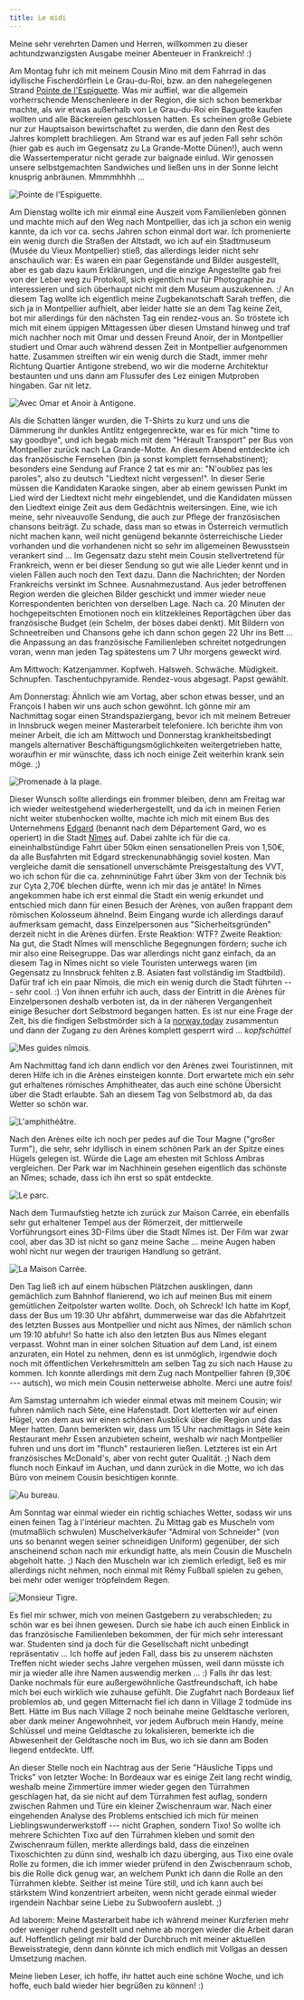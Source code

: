 ```yaml
---
title: Le midi
---
```


Meine sehr verehrten Damen und Herren, willkommen zu dieser achtundzwanzigsten Ausgabe meiner Abenteuer in Frankreich! :)

Am Montag fuhr ich mit meinem Cousin Mino mit dem Fahrrad in das idyllische Fischerdörflein Le Grau-du-Roi, bzw. an den nahegelegenen Strand [Pointe de l'Espiguette](http://fr.wikipedia.org/wiki/Pointe_de_l%27Espiguette). Was mir auffiel, war die allgemein vorherrschende Menschenleere in der Region, die sich schon bemerkbar machte, als wir etwas außerhalb von Le Grau-du-Roi ein Baguette kaufen wollten und alle Bäckereien geschlossen hatten. Es scheinen große Gebiete nur zur Hauptsaison bewirtschaftet zu werden, die dann den Rest des Jahres komplett brachliegen.
Am Strand war es auf jeden Fall sehr schön (hier gab es auch im Gegensatz zu La Grande-Motte Dünen!), auch wenn die Wassertemperatur nicht gerade zur baignade einlud. Wir genossen unsere selbstgemachten Sandwiches und ließen uns in der Sonne leicht knusprig anbräunen. Mmmmhhhh ...

![Pointe de l'Espiguette.]($media$/Photo2831.jpg)

Am Dienstag wollte ich mir einmal eine Auszeit vom Familienleben gönnen und machte mich auf den Weg nach Montpellier, das ich ja schon ein wenig kannte, da ich vor ca. sechs Jahren schon einmal dort war. Ich promenierte ein wenig durch die Straßen der Altstadt, wo ich auf ein Stadtmuseum (Musée du Vieux Montpellier) stieß, das allerdings leider nicht sehr anschaulich war: Es waren ein paar Gegenstände und Bilder ausgestellt, aber es gab dazu kaum Erklärungen, und die einzige Angestellte gab frei von der Leber weg zu Protokoll, sich eigentlich nur für Photographie zu interessieren und sich überhaupt nicht mit dem Museum auszukennen. :/
An diesem Tag wollte ich eigentlich meine Zugbekanntschaft Sarah treffen, die sich ja in Montpellier aufhielt, aber leider hatte sie an dem Tag keine Zeit, bot mir allerdings für den nächsten Tag ein rendez-vous an. So tröstete ich mich mit einem üppigen Mittagessen über diesen Umstand hinweg und traf mich nachher noch mit Omar und dessen Freund Anoir, der in Montpellier studiert und Omar auch während dessen Zeit in Montpellier aufgenommen hatte. Zusammen streiften wir ein wenig durch die Stadt, immer mehr Richtung Quartier Antigone strebend, wo wir die moderne Architektur bestaunten und uns dann am Flussufer des Lez einigen Mutproben hingaben. Gar nit letz.

![Avec Omar et Anoir à Antigone.]($media$/Photo2853.jpg)

Als die Schatten länger wurden, die T-Shirts zu kurz und uns die Dämmerung ihr dunkles Antlitz entgegenreckte, war es für mich "time to say goodbye", und ich begab mich mit dem "Hérault Transport" per Bus von Montpellier zurück nach La Grande-Motte. An diesem Abend entdeckte ich das französische Fernsehen (bin ja sonst komplett fernsehabstinent); besonders eine Sendung auf France 2 tat es mir an: "N'oubliez pas les paroles", also zu deutsch "Liedtext nicht vergessen!". In dieser Serie müssen die Kandidaten Karaoke singen, aber ab einem gewissen Punkt im Lied wird der Liedtext nicht mehr eingeblendet, und die Kandidaten müssen den Liedtext einige Zeit aus dem Gedächtnis weitersingen. Eine, wie ich meine, sehr niveauvolle Sendung, die auch zur Pflege der französischen chansons beiträgt. Zu schade, dass man so etwas in Österreich vermutlich nicht machen kann, weil nicht genügend bekannte österreichische Lieder vorhanden und die vorhandenen nicht so sehr im allgemeinen Bewusstsein verankert sind ... Im Gegensatz dazu steht mein Cousin stellvertretend für Frankreich, wenn er bei dieser Sendung so gut wie alle Lieder kennt und in vielen Fällen auch noch den Text dazu.
Dann die Nachrichten; der Norden Frankreichs versinkt im Schnee. Ausnahmezustand. Aus jeder betroffenen Region werden die gleichen Bilder geschickt und immer wieder neue Korrespondenten berichten von derselben Lage. Nach ca. 20 Minuten der hochgepeitschten Emotionen noch ein klitzekleines Reportägchen über das französische Budget (ein Schelm, der böses dabei denkt). Mit Bildern von Schneetreiben und Chansons gehe ich dann schon gegen 22 Uhr ins Bett ... die Anpassung an das französische Familienleben schreitet notgedrungen voran, wenn man jeden Tag spätestens um 7 Uhr morgens geweckt wird.

Am Mittwoch: Katzenjammer. Kopfweh. Halsweh. Schwäche. Müdigkeit. Schnupfen. Taschentuchpyramide. Rendez-vous abgesagt. Papst gewählt.

Am Donnerstag: Ähnlich wie am Vortag, aber schon etwas besser, und an François I haben wir uns auch schon gewöhnt. Ich gönne mir am Nachmittag sogar einen Strandspaziergang, bevor ich mit meinem Betreuer in Innsbruck wegen meiner Masterarbeit telefoniere. Ich berichte ihm von meiner Arbeit, die ich am Mittwoch und Donnerstag krankheitsbedingt mangels alternativer Beschäftigungsmöglichkeiten weitergetrieben hatte, woraufhin er mir wünschte, dass ich noch einige Zeit weiterhin krank sein möge. ;)

![Promenade à la plage.]($media$/Photo2869.jpg)

Dieser Wunsch sollte allerdings ein frommer bleiben, denn am Freitag war ich wieder weitestgehend wiederhergestellt, und da ich in meinen Ferien nicht weiter stubenhocken wollte, machte ich mich mit einem Bus des Unternehmens [Edgard](http://www.edgard-transport.fr/) (benannt nach dem Département Gard, wo es operiert) in die Stadt [Nîmes](http://de.wikipedia.org/wiki/N%C3%AEmes) auf. Dabei zahlte ich für die ca. eineinhalbstündige Fahrt über 50km einen sensationellen Preis von 1,50€, da alle Busfahrten mit Edgard streckenunabhängig soviel kosten. Man vergleiche damit die sensationell unverschämte Preisgestaltung des VVT, wo ich schon für die ca. zehnminütige Fahrt über 3km von der Technik bis zur Cyta 2,70€ blechen dürfte, wenn ich mir das je antäte!
In Nîmes angekommen habe ich erst einmal die Stadt ein wenig erkundet und entschied mich dann für einen Besuch der Arènes, von außen frappant dem römischen Kolosseum ähnelnd. Beim Eingang wurde ich allerdings darauf aufmerksam gemacht, dass Einzelpersonen aus "Sicherheitsgründen" derzeit nicht in die Arènes dürfen. Erste Reaktion: WTF? Zweite Reaktion: Na gut, die Stadt Nîmes will menschliche Begegnungen fördern; suche ich mir also eine Reisegruppe. Das war allerdings nicht ganz einfach, da an diesem Tag in Nîmes nicht so viele Touristen unterwegs waren (im Gegensatz zu Innsbruck fehlten z.B. Asiaten fast vollständig im Stadtbild). Dafür traf ich ein paar Nîmois, die mich ein wenig durch die Stadt führten --- sehr cool. :) Von ihnen erfuhr ich auch, dass der Eintritt in die Arènes für Einzelpersonen deshalb verboten ist, da in der näheren Vergangenheit einige Besucher dort Selbstmord begangen hatten. Es ist nur eine Frage der Zeit, bis die findigen Selbstmörder sich à la [norway.today](http://de.wikipedia.org/wiki/Norway.today) zusammentun und dann der Zugang zu den Arènes komplett gesperrt wird ... *kopfschüttel*

![Mes guides nîmois.]($media$/Photo2883.jpg)

Am Nachmittag fand ich dann endlich vor den Arènes zwei Touristinnen, mit deren Hilfe ich in die Arènes einsteigen konnte. Dort erwartete mich ein sehr gut erhaltenes römisches Amphitheater, das auch eine schöne Übersicht über die Stadt erlaubte. Sah an diesem Tag von Selbstmord ab, da das Wetter so schön war.

![L'amphithéâtre.]($media$/Photo2910.jpg)

Nach den Arènes eilte ich noch per pedes auf die Tour Magne ("großer Turm"), die sehr, sehr idyllisch in einem schönen Park an der Spitze eines Hügels gelegen ist. Würde die Lage am ehesten mit Schloss Ambras vergleichen. Der Park war im Nachhinein gesehen eigentlich das schönste an Nîmes; schade, dass ich ihn erst so spät entdeckte.

![Le parc.]($media$/Photo2916.jpg)

Nach dem Turmaufstieg hetzte ich zurück zur Maison Carrée, ein ebenfalls sehr gut erhaltener Tempel aus der Römerzeit, der mittlerweile Vorführungsort eines 3D-Films über die Stadt Nîmes ist. Der Film war zwar cool, aber das 3D ist nicht so ganz meine Sache ... meine Augen haben wohl nicht nur wegen der traurigen Handlung so getränt.

![La Maison Carrée.]($media$/Photo2936.jpg)

Den Tag ließ ich auf einem hübschen Plätzchen ausklingen, dann gemächlich zum Bahnhof flanierend, wo ich auf meinen Bus mit einem gemütlichen Zeitpolster warten wollte. Doch, oh Schreck! Ich hatte im Kopf, dass der Bus um 19:30 Uhr abfährt, dummerweise war das die Abfahrtzeit des letzten Busses aus Montpellier und nicht aus Nîmes, der nämlich schon um 19:10 abfuhr! So hatte ich also den letzten Bus aus Nîmes elegant verpasst. Wohnt man in einer solchen Situation auf dem Land, ist einem anzuraten, ein Hotel zu nehmen, denn es ist unmöglich, irgendwie doch noch mit öffentlichen Verkehrsmitteln am selben Tag zu sich nach Hause zu kommen. Ich konnte allerdings mit dem Zug nach Montpellier fahren (9,30€ --- autsch), wo mich mein Cousin netterweise abholte. Merci une autre fois!

Am Samstag unternahm ich wieder einmal etwas mit meinem Cousin; wir fuhren nämlich nach Sète, eine Hafenstadt. Dort kletterten wir auf einen Hügel, von dem aus wir einen schönen Ausblick über die Region und das Meer hatten. Dann bemerkten wir, dass um 15 Uhr nachmittags in Sète kein Restaurant mehr Essen anzubieten scheint, weshalb wir nach Montpellier fuhren und uns dort im "flunch" restaurieren ließen. Letzteres ist ein Art französisches McDonald's, aber von recht guter Qualität. ;) Nach dem flunch noch Einkauf im Auchan, und dann zurück in die Motte, wo ich das Büro von meinem Cousin besichtigen konnte.

![Au bureau.]($media$/Photo2969.jpg)



Am Sonntag war einmal wieder ein richtig schiaches Wetter, sodass wir uns einen feinen Tag à l'intérieur machten. Zu Mittag gab es Muscheln vom (mutmaßlich schwulen) Muschelverkäufer "Admiral von Schneider" (von uns so benannt wegen seiner schneidigen Uniform) gegenüber, der sich anscheinend schon nach mir erkundigt hatte, als mein Cousin die Muscheln abgeholt hatte. ;) Nach den Muscheln war ich ziemlich erledigt, ließ es mir allerdings nicht nehmen, noch einmal mit Rémy Fußball spielen zu gehen, bei mehr oder weniger tröpfelndem Regen.

![Monsieur Tigre.]($media$/Photo2973.jpg)

Es fiel mir schwer, mich von meinen Gastgebern zu verabschieden; zu schön war es bei ihnen gewesen. Durch sie habe ich auch einen Einblick in das französische Familienleben bekommen, der für mich sehr interessant war. Studenten sind ja doch für die Gesellschaft nicht unbedingt repräsentativ ... Ich hoffe auf jeden Fall, dass bis zu unserem nächsten Treffen nicht wieder sechs Jahre vergehen müssen, weil dann müsste ich mir ja wieder alle ihre Namen auswendig merken ... :) Falls ihr das lest: Danke nochmals für eure außergewöhnliche Gastfreundschaft, ich habe mich bei euch wirklich wie zuhause gefühlt.
Die Zugfahrt nach Bordeaux lief problemlos ab, und gegen Mitternacht fiel ich dann in Village 2 todmüde ins Bett. Hätte im Bus nach Village 2 noch beinahe meine Geldtasche verloren, aber dank meiner Angewohnheit, vor jedem Aufbruch mein Handy, meine Schlüssel und meine Geldtasche zu lokalisieren, bemerkte ich die Abwesenheit der Geldtasche noch im Bus, wo ich sie dann am Boden liegend entdeckte. Uff.

An dieser Stelle noch ein Nachtrag aus der Serie "Häusliche Tipps und Tricks" von letzter Woche: In Bordeaux war es einige Zeit lang recht windig, weshalb meine Zimmertüre immer wieder gegen den Türrahmen geschlagen hat, da sie nicht auf dem Türrahmen fest auflag, sondern zwischen Rahmen und Türe ein kleiner Zwischenraum war. Nach einer eingehenden Analyse des Problems entschied ich mich für meinen Lieblingswunderwerkstoff --- nicht Graphen, sondern Tixo! So wollte ich mehrere Schichten Tixo auf den Türrahmen kleben und somit den Zwischenraum füllen, merkte allerdings bald, dass die einzelnen Tixoschichten zu dünn sind, weshalb ich dazu überging, aus Tixo eine ovale Rolle zu formen, die ich immer wieder prüfend in den Zwischenraum schob, bis die Rolle dick genug war, an welchem Punkt ich dann die Rolle an den Türrahmen klebte. Seither ist meine Türe still, und ich kann auch bei stärkstem Wind konzentriert arbeiten, wenn nicht gerade einmal wieder irgendein Nachbar seine Liebe zu Subwoofern auslebt. ;)

Ad laborem: Meine Masterarbeit habe ich während meiner Kurzferien mehr oder weniger ruhend gestellt und nehme ab morgen wieder die Arbeit daran auf. Hoffentlich gelingt mir bald der Durchbruch mit meiner aktuellen Beweisstrategie, denn dann könnte ich mich endlich mit Vollgas an dessen Umsetzung machen.

Meine lieben Leser, ich hoffe, ihr hattet auch eine schöne Woche, und ich hoffe, euch bald wieder hier begrüßen zu können! :)

